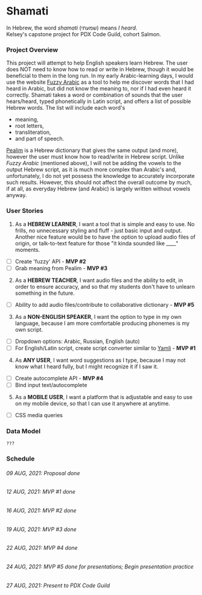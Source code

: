 # Shamati
In Hebrew, the word *shamati* (שמעתי) means *I heard*.  
Kelsey's capstone project for PDX Code Guild, cohort Salmon.

### Project Overview
This project will attempt to help English speakers learn Hebrew. The user does NOT need to know how to read or write in Hebrew, though it would be beneficial to them in the long run. In my early Arabic-learning days, I would use the website [Fuzzy Arabic](http://fuzzyarabic.herokuapp.com/) as a tool to help me discover words that I had heard in Arabic, but did not know the meaning to, nor if I had even heard it correctly. Shamati takes a word or combination of sounds that the user hears/heard, typed phonetically in Latin script, and offers a list of possible Hebrew words. The list will include each word's 

* meaning, 
* root letters, 
* transliteration, 
* and part of speech.

[Pealim](https://www.pealim.com/) is a Hebrew dictionary that gives the same output (and more), however the user must know how to read/write in Hebrew script. Unlike *Fuzzy Arabic* (mentioned above), I will not be adding the vowels to the output Hebrew script, as it is much more complex than Arabic's and, unfortunately, I do not yet possess the knowledge to accurately incorporate such results. However, this should not affect the overall outcome by much, if at all, as everyday Hebrew (and Arabic) is largely written without vowels anyway.

### User Stories
1. As a **HEBREW LEARNER**, I want a tool that is simple and easy to use. No frills, no unnecessary styling and fluff - just basic input and output. Another nice feature would be to have the option to upload audio files of origin, or talk-to-text feature for those "it kinda sounded like ____" moments.
- [ ] Create 'fuzzy' API - **MVP #2**
- [ ] Grab meaning from Pealim - **MVP #3**
2. As a **HEBREW TEACHER**, I want audio files and the ability to edit, in order to ensure accuracy, and so that my students don't have to unlearn something in the future. 
- [ ] Ability to add audio files/contribute to collaborative dictionary - **MVP #5**
3. As a **NON-ENGLISH SPEAKER**, I want the option to type in my own language, because I am more comfortable producing phonemes is my own script. 
- [ ] Dropdown options: Arabic, Russian, English (auto)
- [ ] For English/Latin script, create script converter similar to [Yamli](https://www.yamli.com/api/docs/#1.1) - **MVP #1**
4. As **ANY USER**, I want word suggestions as I type, because I may not know what I heard fully, but I might recognize it if I saw it.
- [ ] Create autocomplete API - **MVP #4**
- [ ] Bind input text/autocomplete
5. As a **MOBILE USER**, I want a platform that is adjustable and easy to use on my mobile device, so that I can use it anywhere at anytime.
- [ ] CSS media queries

### Data Model
`???`

### Schedule
###### 09 AUG, 2021: Proposal done
###### 12 AUG, 2021: MVP #1 done
###### 16 AUG, 2021: MVP #2 done
###### 19 AUG, 2021: MVP #3 done
###### 22 AUG, 2021: MVP #4 done
###### 24 AUG, 2021: MVP #5 done for presentations; Begin presentation practice
###### 27 AUG, 2021: Present to PDX Code Guild
